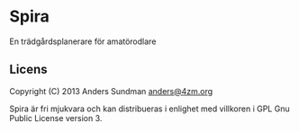 # Spira

En trädgårdsplanerare för amatörodlare

## Licens

Copyright (C) 2013 Anders Sundman <anders@4zm.org>

Spira är fri mjukvara och kan distribueras i enlighet med villkoren i
GPL Gnu Public License version 3.
